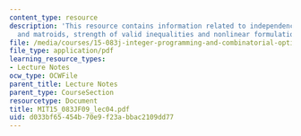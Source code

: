 ```yaml
---
content_type: resource
description: 'This resource contains information related to independence set systems
  and matroids, strength of valid inequalities and nonlinear formulations. '
file: /media/courses/15-083j-integer-programming-and-combinatorial-optimization-fall-2009/d033bf65454b70e9f23abbac2109dd77_MIT15_083JF09_lec04.pdf
file_type: application/pdf
learning_resource_types:
- Lecture Notes
ocw_type: OCWFile
parent_title: Lecture Notes
parent_type: CourseSection
resourcetype: Document
title: MIT15_083JF09_lec04.pdf
uid: d033bf65-454b-70e9-f23a-bbac2109dd77
---
```

